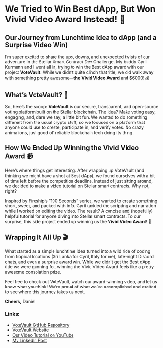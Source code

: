 # We Tried to Win Best dApp, But Won Vivid Video Award Instead! 🎉

## Our Journey from Lunchtime Idea to dApp (and a Surprise Video Win)

I’m super excited to share the ups, downs, and unexpected twists of our adventure in the Stellar Smart Contract Dev Challenge. My buddy Cyril Kurmann and I went all in, trying to win the Best dApp award with our project **VoteVault**. While we didn’t quite clinch that title, we did walk away with something pretty awesome—**the Vivid Video Award** and $6000! 💰

## What’s VoteVault? 🤔

So, here’s the scoop: **VoteVault** is our secure, transparent, and open-source voting platform built on the Stellar blockchain. The idea? Make voting easy, engaging, and, dare we say, a little bit fun. We wanted to do something different from the usual crypto stuff, so we focused on a platform that anyone could use to create, participate in, and verify votes. No crazy animations, just good ol' reliable blockchain tech doing its thing.

## How We Ended Up Winning the Vivid Video Award 📹

Here’s where things get interesting. After wrapping up VoteVault (and thinking we might have a shot at Best dApp), we found ourselves with a bit of time left before the competition deadline. Instead of just sitting around, we decided to make a video tutorial on Stellar smart contracts. Why not, right?

Inspired by Fireship’s “100 Seconds” series, we wanted to create something short, sweet, and packed with info. Cyril tackled the scripting and narration while I worked on editing the video. The result? A concise and (hopefully) helpful tutorial for anyone diving into Stellar smart contracts. To our surprise, this side project ended up winning us the **Vivid Video Award**! 🚀

## Wrapping It All Up 🎬

What started as a simple lunchtime idea turned into a wild ride of coding from tropical locations (Sri Lanka for Cyril, Italy for me), late-night Discord chats, and even a surprise award win. While we didn’t get the Best dApp title we were gunning for, winning the Vivid Video Award feels like a pretty awesome consolation prize.

Feel free to check out VoteVault, watch our award-winning video, and let us know what you think! We’re proud of what we’ve accomplished and excited to see where this journey takes us next.

**Cheers,**
Daniel

### Links:
- [VoteVault GitHub Repository](https://github.com/danieljancar/votevault)
- [VoteVault Website](https://vv.danieljancar.dev)
- [Our Video Tutorial on YouTube](https://youtu.be/xLXAGWVP3f8?si=mTOzt5fxLyO1dGzg)
- [My LinkedIn Post](https://www.linkedin.com/posts/danieljancar_congrats-to-the-build-better-on-stellar-activity-7234446664537706496-nhVP?utm_source=share&utm_medium=member_desktop)
